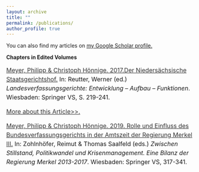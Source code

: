 ```yaml
---
layout: archive
title: ""
permalink: /publications/
author_profile: true
---
```


You can also find my articles on <u><a href="https://scholar.google.de/citations?user=mk7kDiQAAAAJ&hl=de">my Google Scholar profile</a>.</u>

<p><b>Chapters in Edited Volumes</b><br>

<p style="line-height: 1.5;" align="left"><span style="font-size: medium;"><a style="line-height: 1.5;" href="https://link.springer.com/chapter/10.1007/978-3-658-16094-4_10"><span style="color: #333333;"><span style="font-size: medium;">Meyer, Philipp & Christoph Hönnige. 2017.Der Niedersächsische Staatsgerichtshof.</span></span></a> In: Reutter, Werner (ed.) <i>Landesverfassungsgerichte: Entwicklung – Aufbau – Funktionen</i>. Wiesbaden: Springer VS, S. 219-241.
  <p style="line-height: 1.5;" align="left"><span style="font-size: medium;"><a style="line-height: 1.5;" href="/publication/2017-Reutter"><span style="color: #333333;"><span style="font-size: medium;">More about this Article>>.</span></span></a>


<p style="line-height: 1.5;" align="left"><span style="font-size: medium;"><a style="line-height: 1.5;" href="https://link.springer.com/chapter/10.1007/978-3-658-16094-4_10"><span style="color: #333333;"><span style="font-size: medium;">Meyer, Philipp & Christoph Hönnige. 2019. Rolle und Einfluss des Bundesverfassungsgerichts in der Amtszeit der Regierung Merkel III.</span></span></a> In: Zohlnhöfer, Reimut & Thomas Saalfeld (eds.) <i>Zwischen Stillstand, Politikwandel und Krisenmanagement. Eine Bilanz der Regierung Merkel 2013-2017</i>. Wiesbaden: Springer VS, 317-341.

